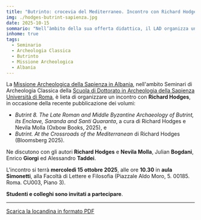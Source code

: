 ```yaml
---
title: "Butrinto: crocevia del Mediterraneo. Incontro con Richard Hodges"
img: ./hodges-butrint-sapienza.jpg
date: 2025-10-15
sommario: "Nell’àmbito della sua offerta didattica, il LAD organizza un laboratorio didattico sull’uso del Laser Aided Profiler (LAP) per la documentazione dei profili ceramici"
inhome: true
tags:
  - Seminario
  - Archeologia Classica
  - Butrinto
  - Missione Archeologica
  - Albania
---
```


La [Missione Archeologica della Sapienza in Albania](../../ricerca/missione-archeologica-sapienza-a-cuka-e-ajtoit-albania/), nell'ambito Seminari di Archeologia Classica della [Scuola di Dottorato in Archeologia della Sapienza Università di Roma](https://phd.uniroma1.it/web/ARCHEOLOGIA_nD3482_IT.aspx), è lieta di organizzare un incontro con **Richard Hodges**, in occasione della recente pubblicazione dei volumi:  
- *Butrint 8. The Late Roman and Middle Byzantine Archaeology of Butrint, its Enclave, Saranda and Santi Quaranta*, a cura di  Richard Hodges e Nevila Molla (Oxbow Books, 2025), e 
- *Butrint. At the Crossroads of the Mediterranean* di Richard Hodges (Bloomsberg 2025).

Ne discutono con gli autori **Richard Hodges** e **Nevila Molla**, Julian **Bogdani**, Enrico **Giorgi** ed Alessandro **Taddei**.

L'incontro si terrà **mercoledì 15 ottobre 2025**, alle ore **10.30** in **aula Simonetti**, alla Facoltà di Lettere e Filosofia (Piazzale Aldo Moro, 5. 00185. Roma. CU003,  Piano 3).

**Studenti e colleghi sono invitati a partecipare**.

---


[Scarica la locandina in formato PDF](./locandina-hodges-butrint-sapienza.pdf)
